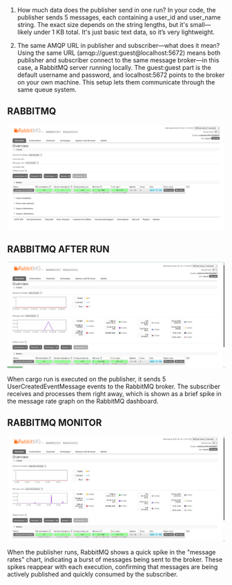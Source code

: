 1. How much data does the publisher send in one run?
In your code, the publisher sends 5 messages, each containing a user_id and user_name string. The exact size depends on the string lengths, but it's small—likely under 1 KB total. It's just basic text data, so it’s very lightweight.

2. The same AMQP URL in publisher and subscriber—what does it mean?
Using the same URL (amqp://guest:guest@localhost:5672) means both publisher and subscriber connect to the same message broker—in this case, a RabbitMQ server running locally. The guest:guest part is the default username and password, and localhost:5672 points to the broker on your own machine. This setup lets them communicate through the same queue system.

## RABBITMQ

![initial_RabbitMQ](image/publisher1.png)

## RABBITMQ AFTER RUN

![initial_RabbitMQ](image/publisher2.png)

When cargo run is executed on the publisher, it sends 5 UserCreatedEventMessage events to the RabbitMQ broker. The subscriber receives and processes them right away, which is shown as a brief spike in the message rate graph on the RabbitMQ dashboard.

## RABBITMQ MONITOR

![initial_RabbitMQ](image/publisher3.png)

When the publisher runs, RabbitMQ shows a quick spike in the "message rates" chart, indicating a burst of messages being sent to the broker. These spikes reappear with each execution, confirming that messages are being actively published and quickly consumed by the subscriber.